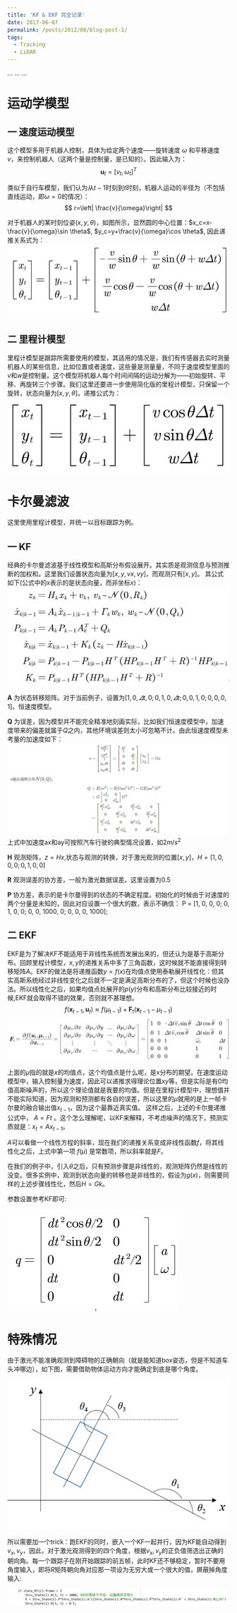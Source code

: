```yaml
---
title: 'KF & EKF 完全记录'
date: 2017-06-07
permalink: /posts/2012/08/blog-post-1/
tags:
  - Tracking
  - LiDAR
---
```


...
...
...

运动学模型
======
一 速度运动模型
------
这个模型多用于机器人控制，具体为给定两个速度——旋转速度 $\omega$ 和平移速度 $v$，来控制机器人（这两个量是控制量，是已知的）。因此输入为：
$$
\textbf{u}_t=\left[v_t,\omega_t\right]^T
$$

类似于自行车模型，我们认为从$t-1$时刻到$t$时刻，机器人运动的半径为（不包括直线运动，即$\omega=0$的情况）：
$$
r=\left| \frac{v}{\omega}\right|
$$

对于机器人的某时刻位姿$(x,y,\theta)$，如图所示，显然圆的中心位置：$x_c=x-\frac{v}{\omega}\sin \theta$, $y_c=y+\frac{v}{\omega}\cos \theta$, 因此递推关系式为：
![pic 1](/../images/blog1_1.png)

二 里程计模型
------
里程计模型是跟踪所需要使用的模型，其适用的情况是，我们有传感器去实时测量机器人的某些信息，比如位置或者速度，这些量是测量量，不同于速度模型里面的$v$和$w$是控制量。这个模型将机器人每个时间间隔的运动分解为——初始旋转、平移、再旋转三个步骤。我们这里还要进一步使用简化版的里程计模型，只保留一个旋转，状态向量为$[x,y,\theta]$。递推公式为：
![pic 2](/../images/blog1_2.png)

卡尔曼滤波
======
这里使用里程计模型，并统一以目标跟踪为例。

一 KF
------
经典的卡尔曼滤波基于线性模型和高斯分布假设展开。其实质是观测信息与预测推断的加权和。这里我们设置状态向量为$[x, y, vx, vy]$，而观测只有$[x, y]$。
其公式如下(公式中的$x$表示的是状态向量，而非坐标$x$)：
![pic 3](/../images/blog1_3.png)

$\textbf{A}$ 为状态转移矩阵。对于当前例子，设置为$[1, 0, \varDelta t, 0; 0, 1, 0, \varDelta t; 0, 0, 1, 0; 0, 0, 0, 1]$。恒速度模型。

$\textbf{Q}$ 为误差，因为模型并不能完全精准地刻画实际，比如我们恒速度模型中，加速度带来的偏差就属于$Q$之内，其他环境误差则太小可忽略不计。由此恒速度模型未考量的加速度如下：
![pic 4](/../images/blog1_4.png)
上式中加速度ax和ay可按照汽车行驶的典型情况设置，如$2m/s^2$

$\textbf{H}$ 观测矩阵，$z = Hx$,状态与观测的转换，对于激光观测的位置$[x,y]$，$H = [1,0,0,0;0,1,0,0]$

$\textbf{R}$ 观测误差的协方差，一般为激光数据误差。这里设置为0.5

$\textbf{P}$ 协方差，表示的是卡尔曼得到的状态的不确定程度。初始化的时候由于对速度的两个分量是未知的，因此对应设置一个很大的数，表示不确信：
P = [1, 0, 0, 0;
     0, 1, 0, 0;
     0, 0, 1000, 0;
     0, 0, 0, 1000];


二 EKF
------
EKF是为了解决KF不能适用于非线性系统而发展出来的，但还认为是基于高斯分布。回顾里程计模型，$x,y$的递推关系中多了三角函数，这时候就不能直接得到转移矩阵$A$。EKF的做法是将递推函数$y=f(x)$在均值点使用泰勒展开线性化：但其实高斯系统经过非线性变化之后就不一定是满足高斯分布的了，但这个时候也没办法。所以线性化之后，如果均值点处展开的$p(y)$分布和高斯分布比较接近的时候,EKF就会取得不错的效果，否则就不甚理想。
$$
f(\textbf{x}_{t-1}, \textbf{u}_t)\approx f(\mu _{t-1})+\textbf{F}_t(\textbf{x}_{t-1}-\mu_{t-1})
$$
![pic 5](/../images/blog1_5.png)

上面的$\mu$指的就是$x$的均值点，这个均值点是什么呢，是x分布的期望。在速度运动模型中，输入控制量为速度，因此可以递推求得理论位置$xy$等，但是实际是有0均值高斯噪声的，所以这个理论值就是我要的均值。但是在里程计模型中，理想值并不能实际知道，因为观测和预测都有各自的误差，所以这里的$\mu$就用的是上一帧卡尔曼的融合输出值$x_{t-1}$，因为这个最靠近真实值。
这样之后，上述的卡尔曼递推公式中， $A = Ft$ 。这个怎么理解呢，以KF来解释，不考虑噪声的情况下，预测实质就是：$x_t=Ax_{t-1}$。

$A$可以看做一个线性方程的斜率，现在我们的递推关系变成非线性函数$f$，将其线性化之后，上式中第一项 $f(\mu)$ 是常数项，所以斜率就是$F$。

在我们的例子中，引入$\theta$之后，只有预测步骤是非线性的，观测矩阵仍然是线性的没变。很多实例中，观测到状态向量的转移也是非线性的，假设为$g(x)$，则需要同样的上述步骤线性化，然后$H = Gk$。

参数设置参考KF即可:

![pic 6](/../images/blog1_6.png)

特殊情况
======
由于激光不能准确观测到障碍物的正确朝向（就是能知道box姿态，但是不知道车头冲哪边），如下图，需要借助物体运动方向才能确定到底是哪个角度。

![pic 7](/../images/blog1_7.png)

所以需要加一个trick：跑EKF的同时，嵌入一个KF一起并行，因为KF能自动得到$v_x,v_y$，因此，对于激光观测得到的四个角度，根据$v_x,v_y$的正负值筛选出正确的朝向角。每一个跟踪子在刚开始跟踪的前五帧，此时KF还不够稳定，暂时不要用角度输入，即将$R$矩阵朝向角对应那一项设为无穷大或一个很大的值，屏蔽掉角度输入:

![pic 8](../images/blog1_8.png)


